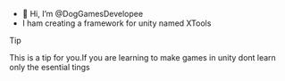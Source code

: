 - 👋 Hi, I’m @DogGamesDevelopee
- I ham creating a framework for unity named XTools
> [!TIP]
> This is a tip for you.If you are learning to make games in unity
> dont learn only the esential tings

